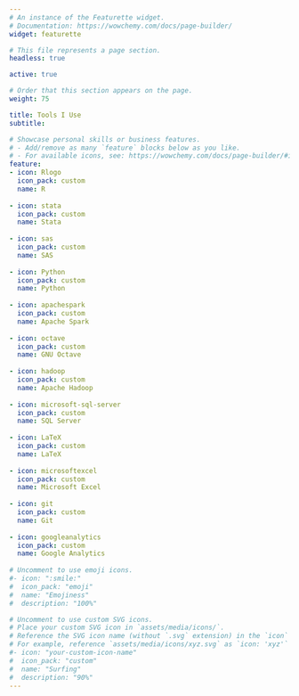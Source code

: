 ```yaml
---
# An instance of the Featurette widget.
# Documentation: https://wowchemy.com/docs/page-builder/
widget: featurette

# This file represents a page section.
headless: true

active: true

# Order that this section appears on the page.
weight: 75

title: Tools I Use
subtitle:

# Showcase personal skills or business features.
# - Add/remove as many `feature` blocks below as you like.
# - For available icons, see: https://wowchemy.com/docs/page-builder/#icons
feature:
- icon: Rlogo
  icon_pack: custom
  name: R
  
- icon: stata
  icon_pack: custom
  name: Stata
  
- icon: sas
  icon_pack: custom
  name: SAS
  
- icon: Python
  icon_pack: custom
  name: Python
  
- icon: apachespark
  icon_pack: custom
  name: Apache Spark
  
- icon: octave
  icon_pack: custom
  name: GNU Octave
  
- icon: hadoop
  icon_pack: custom
  name: Apache Hadoop
  
- icon: microsoft-sql-server
  icon_pack: custom
  name: SQL Server  
  
- icon: LaTeX
  icon_pack: custom
  name: LaTeX
  
- icon: microsoftexcel
  icon_pack: custom
  name: Microsoft Excel
  
- icon: git
  icon_pack: custom
  name: Git
  
- icon: googleanalytics
  icon_pack: custom
  name: Google Analytics
  
# Uncomment to use emoji icons.
#- icon: ":smile:"
#  icon_pack: "emoji"
#  name: "Emojiness"
#  description: "100%"  

# Uncomment to use custom SVG icons.
# Place your custom SVG icon in `assets/media/icons/`.
# Reference the SVG icon name (without `.svg` extension) in the `icon` field.
# For example, reference `assets/media/icons/xyz.svg` as `icon: 'xyz'`
#- icon: "your-custom-icon-name"
#  icon_pack: "custom"
#  name: "Surfing"
#  description: "90%"
---
```

